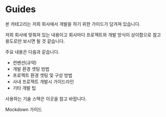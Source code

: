 # Guides

본 카테고리는 저희 회사에서 개발을 하기 위한 가이드가 담겨져 있습니다.

저희 회사에 맞춰져 있는 내용이고 회사마다 프로젝트와 개발 방식이 상이함으로 참고 용도로만 보시면 될 것 같습니다.

주요 내용은 다음과 같습니다.

* 컨벤션(규약)
* 개발 환경 셋팅 방법
* 프로젝트 환경 셋팅 및 구성 방법
* 사내 프로젝트 개발시 가이드라인
* 기타 개발 팁

사용하는 기술 스택은 이곳을 참고 바랍니다.



Mockdown 가이드
